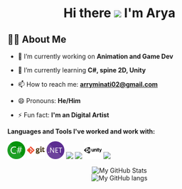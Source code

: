 <h1 align="center"> Hi there <img src="https://raw.githubusercontent.com/MartinHeinz/MartinHeinz/master/wave.gif" height="30px"> I'm Arya </h1>


   ## 🙋‍♂️ About Me
- 🔭 I’m currently working on **Animation and Game Dev**
- 🌱 I’m currently learning **C#, spine 2D, Unity**

- 📫 How to reach me: **arryminati02@gmail.com**
- 😄 Pronouns: **He/Him**
- ⚡ Fun fact: **I'm an Digital Artist**

**Languages and Tools I've worked and work with:**


<span><img height="40" src="https://raw.githubusercontent.com/github/explore/80688e429a7d4ef2fca1e82350fe8e3517d3494d/topics/csharp/csharp.png">
   <img height="40" src="https://raw.githubusercontent.com/github/explore/80688e429a7d4ef2fca1e82350fe8e3517d3494d/topics/git/git.png">
   <img height="40" src="https://raw.githubusercontent.com/github/explore/80688e429a7d4ef2fca1e82350fe8e3517d3494d/topics/dotnet/dotnet.png">
   <img height="40" src="https://avatars.githubusercontent.com/u/5155369?s=200&v=4">
   <img height="40" src="https://seeklogo.com/images/V/visual-studio-code-logo-284BC24C39-seeklogo.com.png">
   <img height="40" src="https://raw.githubusercontent.com/github/explore/80688e429a7d4ef2fca1e82350fe8e3517d3494d/topics/unity/unity.png">
   <img height="40" src="https://download.blender.org/branding/community/blender_community_badge_white.svg">

<p align="center">
 <img src="https://github-readme-stats.vercel.app/api/?username=Arry-Minati&show_icons=true&layout=compact&theme=radical&hide_border=true" alt="My GitHub Stats">
   <br/>
   <img src="https://github-readme-stats.vercel.app/api/top-langs/?username=Arry-Minati&layout=compact&theme=radical&hide_border=true" alt="My GitHub langs">
   </p>
<!-- - 👯 I’m looking to collaborate on ...
<!-- - 🤔 I’m looking for help with ...
- 💬 Ask me about ...-->
